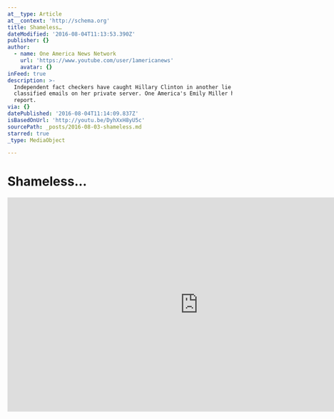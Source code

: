 ```yaml
---
at__type: Article
at__context: 'http://schema.org'
title: Shameless…
dateModified: '2016-08-04T11:13:53.390Z'
publisher: {}
author:
  - name: One America News Network
    url: 'https://www.youtube.com/user/1americanews'
    avatar: {}
inFeed: true
description: >-
  Independent fact checkers have caught Hillary Clinton in another lie about
  classified emails on her private server. One America's Emily Miller has this
  report.
via: {}
datePublished: '2016-08-04T11:14:09.837Z'
isBasedOnUrl: 'http://youtu.be/DyhXxH8yU5c'
sourcePath: _posts/2016-08-03-shameless.md
starred: true
_type: MediaObject

---
```

# Shameless...

<iframe src="http://cdn.embedly.com/widgets/media.html?src=https%3A%2F%2Fwww.youtube.com%2Fembed%2FDyhXxH8yU5c%3Ffeature%3Doembed&amp;url=http%3A%2F%2Fwww.youtube.com%2Fwatch%3Fv%3DDyhXxH8yU5c&amp;image=https%3A%2F%2Fi.ytimg.com%2Fvi%2FDyhXxH8yU5c%2Fhqdefault.jpg&amp;key=b7d04c9b404c499eba89ee7072e1c4f7&amp;type=text%2Fhtml&amp;schema=youtube" width="854" height="480" scrolling="no" frameborder="0" allowfullscreen="" style=""></iframe>